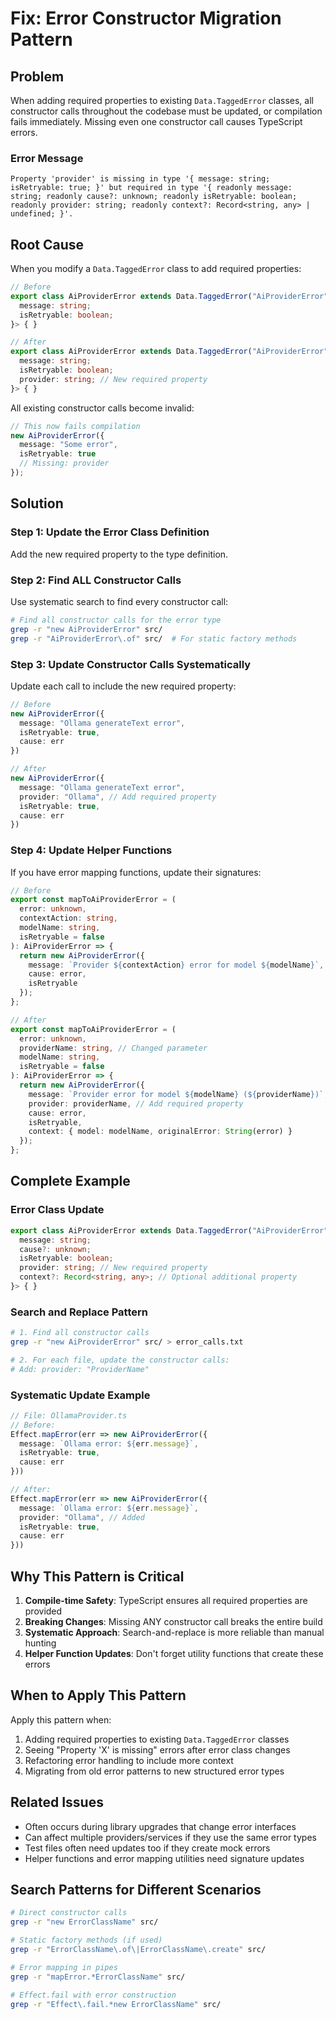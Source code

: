 # Fix: Error Constructor Migration Pattern

## Problem

When adding required properties to existing `Data.TaggedError` classes, all constructor calls throughout the codebase must be updated, or compilation fails immediately. Missing even one constructor call causes TypeScript errors.

### Error Message
```
Property 'provider' is missing in type '{ message: string; isRetryable: true; }' but required in type '{ readonly message: string; readonly cause?: unknown; readonly isRetryable: boolean; readonly provider: string; readonly context?: Record<string, any> | undefined; }'.
```

## Root Cause

When you modify a `Data.TaggedError` class to add required properties:

```typescript
// Before
export class AiProviderError extends Data.TaggedError("AiProviderError")<{
  message: string;
  isRetryable: boolean;
}> { }

// After
export class AiProviderError extends Data.TaggedError("AiProviderError")<{
  message: string;
  isRetryable: boolean;
  provider: string; // New required property
}> { }
```

All existing constructor calls become invalid:

```typescript
// This now fails compilation
new AiProviderError({
  message: "Some error",
  isRetryable: true
  // Missing: provider
});
```

## Solution

### Step 1: Update the Error Class Definition
Add the new required property to the type definition.

### Step 2: Find ALL Constructor Calls
Use systematic search to find every constructor call:

```bash
# Find all constructor calls for the error type
grep -r "new AiProviderError" src/
grep -r "AiProviderError\.of" src/  # For static factory methods
```

### Step 3: Update Constructor Calls Systematically
Update each call to include the new required property:

```typescript
// Before
new AiProviderError({
  message: "Ollama generateText error",
  isRetryable: true,
  cause: err
})

// After  
new AiProviderError({
  message: "Ollama generateText error",
  provider: "Ollama", // Add required property
  isRetryable: true,
  cause: err
})
```

### Step 4: Update Helper Functions
If you have error mapping functions, update their signatures:

```typescript
// Before
export const mapToAiProviderError = (
  error: unknown,
  contextAction: string,
  modelName: string,
  isRetryable = false
): AiProviderError => {
  return new AiProviderError({
    message: `Provider ${contextAction} error for model ${modelName}`,
    cause: error,
    isRetryable
  });
};

// After
export const mapToAiProviderError = (
  error: unknown,
  providerName: string, // Changed parameter
  modelName: string,
  isRetryable = false
): AiProviderError => {
  return new AiProviderError({
    message: `Provider error for model ${modelName} (${providerName})`,
    provider: providerName, // Add required property
    cause: error,
    isRetryable,
    context: { model: modelName, originalError: String(error) }
  });
};
```

## Complete Example

### Error Class Update
```typescript
export class AiProviderError extends Data.TaggedError("AiProviderError")<{
  message: string;
  cause?: unknown;
  isRetryable: boolean;
  provider: string; // New required property
  context?: Record<string, any>; // Optional additional property
}> { }
```

### Search and Replace Pattern
```bash
# 1. Find all constructor calls
grep -r "new AiProviderError" src/ > error_calls.txt

# 2. For each file, update the constructor calls:
# Add: provider: "ProviderName"
```

### Systematic Update Example
```typescript
// File: OllamaProvider.ts
// Before:
Effect.mapError(err => new AiProviderError({
  message: `Ollama error: ${err.message}`,
  isRetryable: true,
  cause: err
}))

// After:
Effect.mapError(err => new AiProviderError({
  message: `Ollama error: ${err.message}`,
  provider: "Ollama", // Added
  isRetryable: true,
  cause: err
}))
```

## Why This Pattern is Critical

1. **Compile-time Safety**: TypeScript ensures all required properties are provided
2. **Breaking Changes**: Missing ANY constructor call breaks the entire build
3. **Systematic Approach**: Search-and-replace is more reliable than manual hunting
4. **Helper Function Updates**: Don't forget utility functions that create these errors

## When to Apply This Pattern

Apply this pattern when:
1. Adding required properties to existing `Data.TaggedError` classes
2. Seeing "Property 'X' is missing" errors after error class changes
3. Refactoring error handling to include more context
4. Migrating from old error patterns to new structured error types

## Related Issues

- Often occurs during library upgrades that change error interfaces
- Can affect multiple providers/services if they use the same error types
- Test files often need updates too if they create mock errors
- Helper functions and error mapping utilities need signature updates

## Search Patterns for Different Scenarios

```bash
# Direct constructor calls
grep -r "new ErrorClassName" src/

# Static factory methods (if used)
grep -r "ErrorClassName\.of\|ErrorClassName\.create" src/

# Error mapping in pipes
grep -r "mapError.*ErrorClassName" src/

# Effect.fail with error construction
grep -r "Effect\.fail.*new ErrorClassName" src/
```
